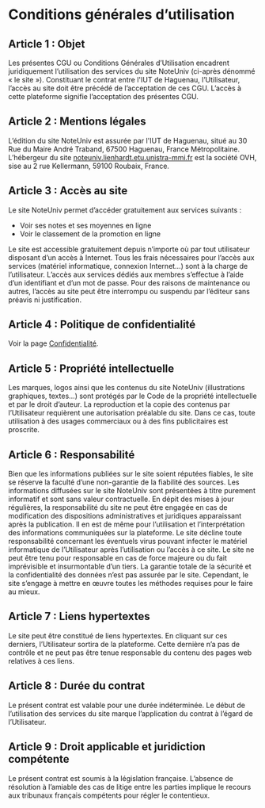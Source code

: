 # Conditions générales d’utilisation

## Article 1 : Objet

Les présentes CGU ou Conditions Générales d’Utilisation encadrent juridiquement l’utilisation des services du site NoteUniv (ci-après dénommé « le site »).
Constituant le contrat entre l'IUT de Haguenau, l’Utilisateur, l’accès au site doit être précédé de l’acceptation de ces CGU. L’accès à cette plateforme signifie l’acceptation des présentes CGU.

## Article 2 : Mentions légales

L’édition du site NoteUniv est assurée par l'IUT de Haguenau, situé au 30 Rue du Maire André Traband, 67500 Haguenau, France Métropolitaine.
L’hébergeur du site [noteuniv.lienhardt.etu.unistra-mmi.fr](https://noteuniv.lienhardt.etu.mmi-unistra.fr/) est la société OVH, sise au 2 rue Kellermann, 59100 Roubaix, France.

## Article 3 : Accès au site

Le site NoteUniv permet d’accéder gratuitement aux services suivants :

-   Voir ses notes et ses moyennes en ligne
-   Voir le classement de la promotion en ligne

Le site est accessible gratuitement depuis n’importe où par tout utilisateur disposant d’un accès à Internet. Tous les frais nécessaires pour l’accès aux services (matériel informatique, connexion Internet…) sont à la charge de l’utilisateur.
L’accès aux services dédiés aux membres s’effectue à l’aide d’un identifiant et d’un mot de passe.
Pour des raisons de maintenance ou autres, l’accès au site peut être interrompu ou suspendu par l’éditeur sans préavis ni justification.

## Article 4 : Politique de confidentialité

Voir la page [Confidentialité](/terms).

## Article 5 : Propriété intellectuelle

Les marques, logos ainsi que les contenus du site NoteUniv (illustrations graphiques, textes…) sont protégés par le Code de la propriété intellectuelle et par le droit d’auteur.
La reproduction et la copie des contenus par l’Utilisateur requièrent une autorisation préalable du site. Dans ce cas, toute utilisation à des usages commerciaux ou à des fins publicitaires est proscrite.

## Article 6 : Responsabilité

Bien que les informations publiées sur le site soient réputées fiables, le site se réserve la faculté d’une non-garantie de la fiabilité des sources.
Les informations diffusées sur le site NoteUniv sont présentées à titre purement informatif et sont sans valeur contractuelle. En dépit des mises à jour régulières, la responsabilité du site ne peut être engagée en cas de modification des dispositions administratives et juridiques apparaissant après la publication. Il en est de même pour l’utilisation et l’interprétation des informations communiquées sur la plateforme.
Le site décline toute responsabilité concernant les éventuels virus pouvant infecter le matériel informatique de l’Utilisateur après l’utilisation ou l’accès à ce site.
Le site ne peut être tenu pour responsable en cas de force majeure ou du fait imprévisible et insurmontable d’un tiers.
La garantie totale de la sécurité et la confidentialité des données n’est pas assurée par le site. Cependant, le site s’engage à mettre en œuvre toutes les méthodes requises pour le faire au mieux.

## Article 7 : Liens hypertextes

Le site peut être constitué de liens hypertextes. En cliquant sur ces derniers, l’Utilisateur sortira de la plateforme. Cette dernière n’a pas de contrôle et ne peut pas être tenue responsable du contenu des pages web relatives à ces liens.

## Article 8 : Durée du contrat

Le présent contrat est valable pour une durée indéterminée. Le début de l’utilisation des services du site marque l’application du contrat à l’égard de l’Utilisateur.

## Article 9 : Droit applicable et juridiction compétente

Le présent contrat est soumis à la législation française. L’absence de résolution à l’amiable des cas de litige entre les parties implique le recours aux tribunaux français compétents pour régler le contentieux.
